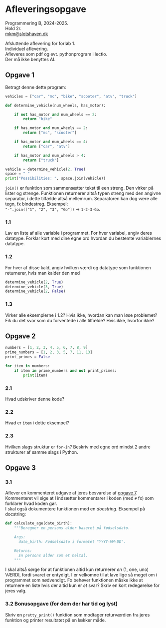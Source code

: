 # Afleveringsopgave
Programmering B, 2024-2025.  
Hold 2r.  
mkm@slotshaven.dk


Afsluttende aflevering for forløb 1.  
Individuel aflevering.  
Afleveres som pdf og evt. pythonprogram i lectio.   
Der må ikke benyttes AI. 


## Opgave 1
Betragt denne dette program: 

```python
vehicles = ["car", "mc", "bike", "scooter", "atv", "truck"]

def determine_vehicle(num_wheels, has_motor):

    if not has_motor and num_wheels == 2:
        return "bike"

    if has_motor and num_wheels == 2:
        return ["mc", "scooter"]

    if has_motor and num_wheels == 4:
        return ["car", "atv"]

    if has_motor and num_wheels > 4:
        return ["truck"]

vehicle = determine_vehicle(2, True)
space = " "
print("Possibilities: ", space.join(vehicle))
```
`join()` er funktion som sammensætter tekst til een streng. Den virker på lister og strenge.
Funktionen returnerer altså typen streng med den angivne separator, i dette tilfælde altså mellemrum. Separatoren kan dog være alle tegn, fx bindestreg. Eksempel:  
`"-".join(["1", "2", "3", "Go"])` &rarr; `1-2-3-Go`.

### 1.1
Lav en liste af alle variable i programmet. For hver variabel, angiv deres datatype.
Forklar kort med dine egne ord hvordan du bestemte variablernes datatype.

### 1.2
For hver af disse kald, angiv hvilken værdi og datatype som funktionen returnerer, hvis man kalder den med 
``` python
determine_vehicle(2, True)
determine_vehicle(3, True)
determine_vehicle(2, False)
```

### 1.3 
Virker alle eksemplerne i 1.2? Hvis ikke, hvordan kan man løse problemet?   
Fik du det svar som du forventede i alle tilfælde? Hvis ikke, hvorfor ikke?


## Opgave 2
``` python
numbers = [1, 2, 3, 4, 5, 6, 7, 8, 9]
prime_numbers = [1, 2, 3, 5, 7, 11, 13]
print_primes = False

for item in numbers:
    if item in prime_numbers and not print_primes:
        print(item)
```

### 2.1
Hvad udskriver denne kode?

### 2.2
Hvad er `item` i dette eksempel? 
### 2.3
Hvilken slags struktur er `for-in`? 
Beskriv med egne ord mindst 2 andre strukturer af samme slags i Python.


## Opgave 3

### 3.1
Aflever en kommenteret udgave af jeres besvarelse af [opgave 7](https://github.com/kirkby/progb/blob/main/f1/f1-opgaver.md#opgave-7).  
Kommenteret vil sige at I indsætter kommentarer i koden (med `#` fx) som  forklarer hvad koden gør.  
I skal også dokumentere funktionen med en _docstring_. 
Eksempel på docstring:
``` python
def calculate_age(date_birth):
    """Beregner en persons alder baseret på fødselsdato.

    Args:
      date_birth: Fødselsdato i formatet "YYYY-MM-DD".

    Returns:
      En persons alder som et heltal.
    """
```
I skal altså sørge for at funktionen altid kun returnerer _en_ (1, one, uno) VÆRDI, fordi svaret er entydigt. I er velkomne til at lave lige så meget om i programmet som nødvendigt. Fx behøver funktionen måske ikke at returnere en liste hvis der altid kun er _et_ svar? Skriv en kort redegørelse for jeres valg.

### 3.2 Bonusopgave (for dem der har tid og lyst)
Skriv en `pretty_print()` funktion som modtager returværdien fra jeres funktion og printer resultatet på en lækker måde.






